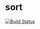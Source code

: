 # sort
[![Build Status](https://travis-ci.org/elinagabitova/quicksort.svg?branch=master)](https://travis-ci.org/elinagabitova/quicksort)
